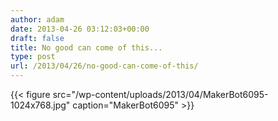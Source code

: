 ```yaml
---
author: adam
date: 2013-04-26 03:12:03+00:00
draft: false
title: No good can come of this...
type: post
url: /2013/04/26/no-good-can-come-of-this/
---
```

{{< figure src="/wp-content/uploads/2013/04/MakerBot6095-1024x768.jpg" caption="MakerBot6095" >}}

